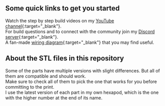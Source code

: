 ## Some quick links to get you started
Watch the step by step build videos on my [YouTube channel](https://www.youtube.com/makeyourpet){:target="_blank"}.  
For build questions and to connect with the community join my [Discord server](https://discord.gg/vb8YWMfBuk){:target="_blank"}.  
A fan-made [wiring diagram](https://www.youtube.com/post/UgkxRCQ6vg4tSpQrOOO5dFXITHAvWPdmMtov){:target="_blank"} that you may find useful.

## About the STL files in this repository
Some of the parts have multiple versions with slight differences. But all of them are compatible and should work.  
Make sure to check all of them to pick the one that works for you before committing to the print.  
I use the latest version of each part in my own hexapod, which is the one with the higher number at the end of its name.

